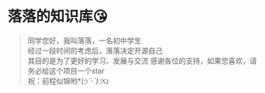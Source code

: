 # 落落的知识库😘
> 同学您好，我叫落落，一名初中学生  
> 经过一段时间的考虑后，落落决定开源自己  
> 其目的是为了更好的学习、发展与交流
> 感谢各位的支持，如果您喜欢，请务必给这个项目一个star  
> 祝：前程似锦哟*(੭*ˊᵕˋ)੭*ଘ
